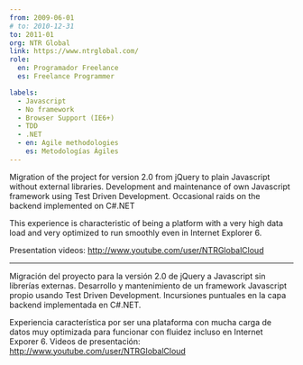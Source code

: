 ```yaml
---
from: 2009-06-01
# to: 2010-12-31
to: 2011-01
org: NTR Global
link: https://www.ntrglobal.com/
role:
  en: Programador Freelance
  es: Freelance Programmer

labels:
  - Javascript
  - No framework
  - Browser Support (IE6+)
  - TDD
  - .NET
  - en: Agile methodologies
    es: Metodologías Ágiles
---
```


Migration of the project for version 2.0 from jQuery to plain Javascript without external libraries.
Development and maintenance of own Javascript framework using Test Driven Development.
Occasional raids on the backend implemented on C#.NET

This experience is characteristic of being a platform with a very high data load and very optimized to run smoothly even in Internet Explorer 6.

Presentation videos: http://www.youtube.com/user/NTRGlobalCloud

---

Migración del proyecto para la versión 2.0 de jQuery a Javascript sin librerías externas.
Desarrollo y mantenimiento de un framework Javascript propio usando Test Driven Development.
Incursiones puntuales en la capa backend implementada en C#.NET.

Experiencia característica por ser una plataforma con mucha carga de datos muy optimizada para funcionar con fluidez incluso en Internet Exporer 6.
Videos de presentación: http://www.youtube.com/user/NTRGlobalCloud
